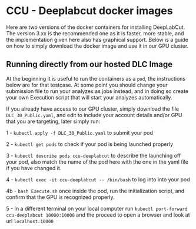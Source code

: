 # CCU - Deeplabcut docker images


Here are two versions of the docker containers for installing DeepLabCut. The version 3.xx is the recommended one as it is faster, more stable, and the implementation given here also has graphical support. Below is a guide on how to simply download the docker image and use it in our GPU cluster.


## Running directly from our hosted DLC Image


At the beginning it is useful to run the containers as a `pod`, the instructions below are for that testcase. At some point you should change your submission file to run your analyzes as jobs instead, and in doing so create your own Execution script that will start your analyzes automatically.


If you already have access to our GPU cluster, simply download the file `DLC_30_Public.yaml`, and edit to include your account details and/or GPU that you are targeting, later simply run:


1 - `kubectl apply -f DLC_30_Public.yaml` to submit your pod

2 - `kubectl get pods` to check if your pod is being launched properly

3 - `kubectl describe pods ccu-deeplabcut` to describe the launching off your pod, also match the name of the pod here with the one in the yaml file if you have changed it.

4 - `kubectl exec -it ccu-deeplabcut -- /bin/bash` to log into into your pod

4b - `bash Execute.sh` once inside the pod, run the initialization script, and confirm that the GPU is recognized properly.

5 - In a different terminal on your local computer run `kubectl port-forward ccu-deeplabcut 10000:10000` and the proceed to open a browser and look at url `localhost:10000`